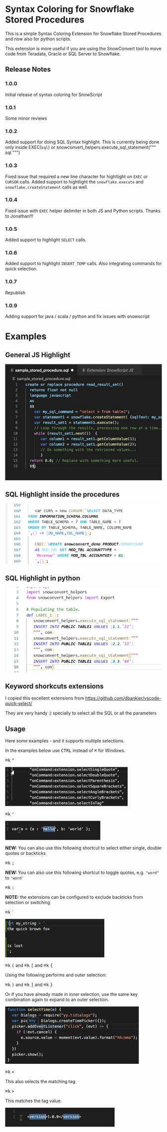 # Syntax Coloring for Snowflake Stored Procedures

This is a simple Syntax Coloring Extension for Snowflake Stored Procedures and now also for python scripts. 

This extension is more useful if you are using the SnowConvert tool to move code from Teradata, Oracle or SQL Server to Snowflake.


## Release Notes


### 1.0.0

Initial release of syntax coloring for SnowScript

### 1.0.1

Some minor reviews

### 1.0.2

Added support for doing SQL Syntax highlight. 
This is currently being done only inside EXEC(`sql`) 
or snowconvert_helpers.execute_sql_statement("""
sql
""")

### 1.0.3

Fixed issue that required a new line character for hightlight on `EXEC` or `CURSOR` calls.
Added support to hightlight the `snowflake.execute` and `snowflake.createStatement` calls as well.

### 1.0.4

Fixed issue with `EXEC` helper delimiter in both JS and Python scripts.
Thanks to Jonathan!!!

### 1.0.5

Added support to highlight `SELECT` calls.

### 1.0.6

Added support to highlight `INSERT_TEMP` calls.
Also integrating commands for quick selection.

### 1.0.7
Republish

### 1.0.9
Adding support for java / scala / python and fix issues with snowscript

# Examples

## General JS Highlight

![sample](./sample_procedure.png)

## SQL Highlight inside the procedures
![sample1](./sample_procedure2.png)

## SQL Highlight in python 
![sample2](./sample_python.png)


## Keyword shorkcuts extensions

I copied this excellent extensions from https://github.com/dbankier/vscode-quick-select/

They are very handy :) specially to select all the SQL or all the parameters
## Usage

Here some examples - and it supports multiple selections.

In the examples below use <kbd>CTRL</kbd> instead of <kbd>⌘</kbd> for Windows.

<kbd>⌘</kbd><kbd>k</kbd> <kbd>"</kbd>

![doublequotes](https://github.com/orellabac/snowflake-sp-syntax-coloring/raw/master/images/doublequotes.gif)

<kbd>⌘</kbd><kbd>k</kbd> <kbd>'</kbd>

![singlequotes](https://github.com/orellabac/snowflake-sp-syntax-coloring/raw/master/images/singlequotes.gif)

**NEW:** You can also use this following shortcut to select either single, double quotes or backticks

<kbd>⌘</kbd><kbd>k</kbd> <kbd>;</kbd>

**NEW:** You can also use this following shortcut to toggle quotes, e.g. `"word"` to `'word'`

<kbd>⌘</kbd><kbd>k</kbd> <kbd>:</kbd>

**NOTE:** the extensions can be configured to exclude backticks from selection or switching

<kbd>⌘</kbd><kbd>k</kbd> <kbd>`</kbd>

![singlequotes](https://github.com/orellabac/snowflake-sp-syntax-coloring/raw/master/images/backticks.gif)

<kbd>⌘</kbd><kbd>k</kbd> <kbd>(</kbd> and
<kbd>⌘</kbd><kbd>k</kbd> <kbd>[</kbd> and
<kbd>⌘</kbd><kbd>k</kbd> <kbd>{</kbd>

Using the following performs and outer selection:

<kbd>⌘</kbd><kbd>k</kbd> <kbd>)</kbd> and
<kbd>⌘</kbd><kbd>k</kbd> <kbd>]</kbd> and
<kbd>⌘</kbd><kbd>k</kbd> <kbd>}</kbd>

Or if you have already made in inner selection, use the same key combination again to expand to an outer selection.

![brackets](https://github.com/orellabac/snowflake-sp-syntax-coloring/raw/master/images/brackets.gif)


<kbd>⌘</kbd><kbd>k</kbd> <kbd><</kbd>

This also selects the matching tag.

<kbd>⌘</kbd><kbd>k</kbd> <kbd>></kbd>

This matches the tag value.

![brackets](https://github.com/orellabac/snowflake-sp-syntax-coloring/raw/master/images/tags.gif)

